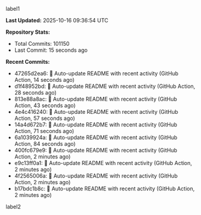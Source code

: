 
label1 
<!-- ACTIVITY_START -->
**Last Updated:** 2025-10-16 09:36:54 UTC

**Repository Stats:**
- Total Commits: 101150
- Last Commit: 15 seconds ago

**Recent Commits:**
- 47265d2ea6: 🤖 Auto-update README with recent activity (GitHub Action, 14 seconds ago)
- d1f48952bd: 🤖 Auto-update README with recent activity (GitHub Action, 28 seconds ago)
- 813e88a8ac: 🤖 Auto-update README with recent activity (GitHub Action, 43 seconds ago)
- 4e4c416240: 🤖 Auto-update README with recent activity (GitHub Action, 57 seconds ago)
- 14a4d672b7: 🤖 Auto-update README with recent activity (GitHub Action, 71 seconds ago)
- 6a1039924a: 🤖 Auto-update README with recent activity (GitHub Action, 84 seconds ago)
- 400fc679e9: 🤖 Auto-update README with recent activity (GitHub Action, 2 minutes ago)
- e9c13ff0a1: 🤖 Auto-update README with recent activity (GitHub Action, 2 minutes ago)
- 4f2565006a: 🤖 Auto-update README with recent activity (GitHub Action, 2 minutes ago)
- b17bdc1b8c: 🤖 Auto-update README with recent activity (GitHub Action, 2 minutes ago)
<!-- ACTIVITY_END -->

label2
